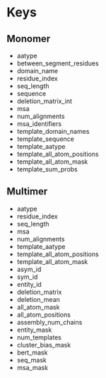 # Keys

## Monomer

- aatype
- between_segment_residues
- domain_name
- residue_index
- seq_length
- sequence
- deletion_matrix_int
- msa
- num_alignments
- msa_identifiers
- template_domain_names
- template_sequence
- template_aatype
- template_all_atom_positions
- template_all_atom_mask
- template_sum_probs

## Multimer

- aatype
- residue_index
- seq_length
- msa
- num_alignments
- template_aatype
- template_all_atom_positions
- template_all_atom_mask
- asym_id
- sym_id
- entity_id
- deletion_matrix
- deletion_mean
- all_atom_mask
- all_atom_positions
- assembly_num_chains
- entity_mask
- num_templates
- cluster_bias_mask
- bert_mask
- seq_mask
- msa_mask
